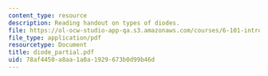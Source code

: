 ```yaml
---
content_type: resource
description: Reading handout on types of diodes.
file: https://ol-ocw-studio-app-qa.s3.amazonaws.com/courses/6-101-introductory-analog-electronics-laboratory-spring-2007/78af4450a8aa1a0a1929673b0d99b46d_diode_partial.pdf
file_type: application/pdf
resourcetype: Document
title: diode_partial.pdf
uid: 78af4450-a8aa-1a0a-1929-673b0d99b46d
---
```

